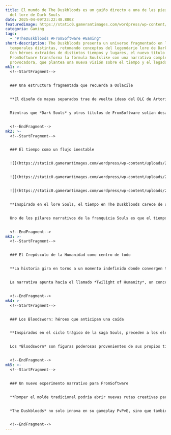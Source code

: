 ```yaml
---
title: El mundo de The Duskbloods es un guiño directo a una de las piezas clave
  del lore de Dark Souls
date: 2025-04-09T23:22:48.800Z
featuredimage: https://static0.gamerantimages.com/wordpress/wp-content/uploads/wm/2025/04/the-duskbloods-similar-lore-to-dark-souls.jpg?q=70&fit=crop&w=1140&h=&dpr=1
categoria: Gaming
tags:
  - "#TheDuskbloods #FromSoftware #Gaming"
short-description: The Duskbloods presenta un universo fragmentado en líneas
  temporales distintas, retomando conceptos del legendario lore de Dark Souls.
  Con héroes extraídos de distintos tiempos y lugares, el nuevo título de
  FromSoftware transforma la fórmula Soulslike con una narrativa compleja y
  provocadora, que plantea una nueva visión sobre el tiempo y el legado.
mk1: >-
  <!--StartFragment-->


  ### Una estructura fragmentada que recuerda a Oolacile


  **El diseño de mapas separados trae de vuelta ideas del DLC de Artorias en Dark Souls**


  Mientras que *Dark Souls* y otros títulos de FromSoftware solían desarrollarse en un único mundo interconectado, *The Duskbloods* rompe con esa tradición al dividir su acción en mapas instanciados y separados. Esto permite una narrativa donde los escenarios fluctúan entre épocas medievales y ambientaciones más modernas como la era eduardiana. Esta estructura recuerda directamente a *Artorias of the Abyss*, el DLC donde los jugadores viajaban a una época pasada para salvar a Dusk y vivir la leyenda de Artorias. La idea del tiempo distorsionado vuelve, ahora como elemento central.


  <!--EndFragment-->
mk2: >-
  <!--StartFragment-->


  ### El tiempo como un flujo inestable


  ![](https://static0.gamerantimages.com/wordpress/wp-content/uploads/2025/04/the-duskbloods-pvp.jpg?q=49&fit=crop&w=750&h=422&dpr=2)


  ![](https://static0.gamerantimages.com/wordpress/wp-content/uploads/2025/04/the-duskbloods-edwardian-tram-city.jpg?q=49&fit=crop&w=750&h=422&dpr=2)


  ![](https://static0.gamerantimages.com/wordpress/wp-content/uploads/2025/04/the-duskbloods-armored-soldier-jetpack.jpg?q=49&fit=crop&w=750&h=422&dpr=2)


  **Inspirado en el lore Souls, el tiempo en The Duskbloods carece de una línea fija**


  Uno de los pilares narrativos de la franquicia Souls es que el tiempo es confuso, un concepto que en *The Duskbloods* se convierte en motor principal. Los jugadores encarnan a guerreros legendarios de diferentes eras, atraídos por el "First Blood", un objetivo en común que los reúne en combates que desafían la linealidad temporal. Este caos en la cronología recuerda al legendario personaje Solaire y a la noción de mundos solapados, mensajes en el suelo y apariciones fantasmales, donde el multijugador no es solo mecánico, sino parte del mito.


  <!--EndFragment-->
mk3: >-
  <!--StartFragment-->


  ### El Crepúsculo de la Humanidad como centro de todo


  **La historia gira en torno a un momento indefinido donde convergen todas las eras**


  La narrativa apunta hacia el llamado *Twilight of Humanity*, un concepto abstracto que representa el fin, pero también todos los tiempos a la vez. Este escenario evoca ideas similares a las de *Doctor Who*, donde la línea temporal personal de un personaje puede cruzar múltiples épocas sin perder coherencia narrativa. En *The Duskbloods*, este crepúsculo actúa como epicentro del conflicto, sugiriendo que el tiempo personal y colectivo ha dejado de fluir normalmente.


  <!--EndFragment-->
mk4: >-
  <!--StartFragment-->


  ### Los Bloodsworn: héroes que anticipan una caída


  **Inspirados en el ciclo trágico de la saga Souls, preceden a los elegidos de antaño**


  Los *Bloodsworn* son figuras poderosas provenientes de sus propios tiempos, llamados a luchar antes de que el mundo se desmorone del todo. Esto es coherente con otro patrón narrativo de FromSoftware: el héroe es llamado solo cuando los grandes han fallado. En los Souls, el protagonista es un "nadie" que se levanta cuando los legendarios caen. *The Duskbloods* invierte ese concepto, posicionando a estos campeones como los predecesores de futuros Ashen Ones o Undeads. Su fracaso, quizás inevitable, podría ser lo que abra paso al ciclo conocido.


  <!--EndFragment-->
mk5: >-
  <!--StartFragment-->


  ### Un nuevo experimento narrativo para FromSoftware


  **Romper el molde tradicional podría abrir nuevas rutas creativas para futuros juegos**


  *The Duskbloods* no solo innova en su gameplay PvPvE, sino que también desafía los límites de la narrativa fragmentada. La estructura basada en instancias y tiempos cruzados es una evolución de lo que FromSoftware ya ha explorado, pero ahora de forma más explícita y ambiciosa. Este nuevo enfoque podría marcar el inicio de una etapa aún más experimental para el estudio, con mundos que colapsan unos sobre otros en una danza de épocas y destinos, manteniendo su sello característico de misterio, tragedia y grandeza.


  <!--EndFragment-->
---
```

